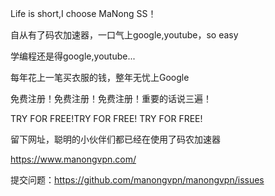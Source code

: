 
Life is short,I choose MaNong SS！

自从有了码农加速器，一口气上google,youtube，so easy

学编程还是得google,youtube...

每年花上一笔买衣服的钱，整年无忧上Google

免费注册！免费注册！免费注册！重要的话说三遍！

TRY FOR FREE!TRY FOR FREE! TRY FOR FREE!

留下网址，聪明的小伙伴们都已经在使用了码农加速器

https://www.manongvpn.com/

提交问题：https://github.com/manongvpn/manongvpn/issues
